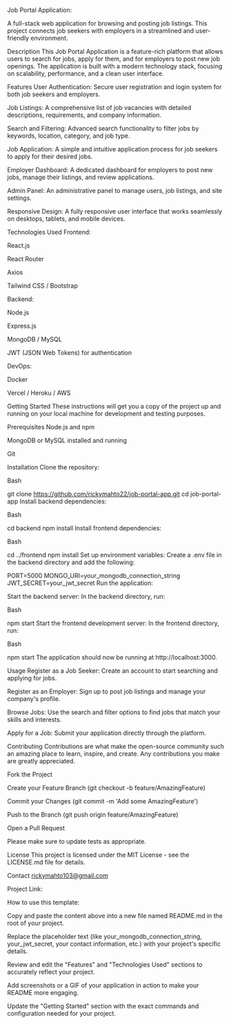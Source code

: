 Job Portal Application:

A full-stack web application for browsing and posting job listings. This project connects job seekers with employers in a streamlined and user-friendly environment.

Description
This Job Portal Application is a feature-rich platform that allows users to search for jobs, apply for them, and for employers to post new job openings. The application is built with a modern technology stack, focusing on scalability, performance, and a clean user interface.

Features
User Authentication: Secure user registration and login system for both job seekers and employers.

Job Listings: A comprehensive list of job vacancies with detailed descriptions, requirements, and company information.

Search and Filtering: Advanced search functionality to filter jobs by keywords, location, category, and job type.

Job Application: A simple and intuitive application process for job seekers to apply for their desired jobs.

Employer Dashboard: A dedicated dashboard for employers to post new jobs, manage their listings, and review applications.

Admin Panel: An administrative panel to manage users, job listings, and site settings.

Responsive Design: A fully responsive user interface that works seamlessly on desktops, tablets, and mobile devices.

Technologies Used
Frontend:

React.js

React Router

Axios

Tailwind CSS / Bootstrap

Backend:

Node.js

Express.js

MongoDB / MySQL

JWT (JSON Web Tokens) for authentication

DevOps:

Docker

Vercel / Heroku / AWS

Getting Started
These instructions will get you a copy of the project up and running on your local machine for development and testing purposes.

Prerequisites
Node.js and npm

MongoDB or MySQL installed and running

Git

Installation
Clone the repository:

Bash

git clone https://github.com/rickymahto22/job-portal-app.git
cd job-portal-app
Install backend dependencies:

Bash

cd backend
npm install
Install frontend dependencies:

Bash

cd ../frontend
npm install
Set up environment variables: Create a .env file in the backend directory and add the following:

PORT=5000
MONGO_URI=your_mongodb_connection_string
JWT_SECRET=your_jwt_secret
Run the application:

Start the backend server: In the backend directory, run:

Bash

npm start
Start the frontend development server: In the frontend directory, run:

Bash

npm start
The application should now be running at http://localhost:3000.

Usage
Register as a Job Seeker: Create an account to start searching and applying for jobs.

Register as an Employer: Sign up to post job listings and manage your company's profile.

Browse Jobs: Use the search and filter options to find jobs that match your skills and interests.

Apply for a Job: Submit your application directly through the platform.

Contributing
Contributions are what make the open-source community such an amazing place to learn, inspire, and create. Any contributions you make are greatly appreciated.

Fork the Project

Create your Feature Branch (git checkout -b feature/AmazingFeature)

Commit your Changes (git commit -m 'Add some AmazingFeature')

Push to the Branch (git push origin feature/AmazingFeature)

Open a Pull Request

Please make sure to update tests as appropriate.

License
This project is licensed under the MIT License - see the LICENSE.md file for details.

Contact
rickymahto103@gmail.com

Project Link:

How to use this template:

Copy and paste the content above into a new file named README.md in the root of your project.

Replace the placeholder text (like your_mongodb_connection_string, your_jwt_secret, your contact information, etc.) with your project's specific details.

Review and edit the "Features" and "Technologies Used" sections to accurately reflect your project.

Add screenshots or a GIF of your application in action to make your README more engaging.

Update the "Getting Started" section with the exact commands and configuration needed for your project.
